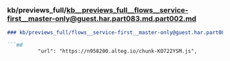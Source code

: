 ### kb/previews_full/kb__previews_full__flows__service-first__master-only@guest.har.part083.md.part002.md

```md
### kb/previews_full/flows__service-first__master-only@guest.har.part083.md (part 002)

```md
          "url": "https://n958200.alteg.io/chunk-KO722YSM.js",
   
```

```

```
